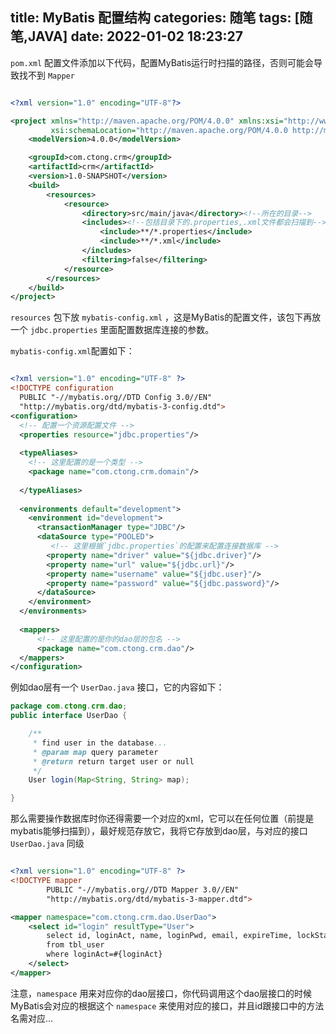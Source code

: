 title: MyBatis 配置结构
categories: 随笔
tags: [随笔,JAVA]
date: 2022-01-02 18:23:27
---
`pom.xml` 配置文件添加以下代码，配置MyBatis运行时扫描的路径，否则可能会导致找不到 `Mapper`

```xml

<?xml version="1.0" encoding="UTF-8"?>

<project xmlns="http://maven.apache.org/POM/4.0.0" xmlns:xsi="http://www.w3.org/2001/XMLSchema-instance"
         xsi:schemaLocation="http://maven.apache.org/POM/4.0.0 http://maven.apache.org/xsd/maven-4.0.0.xsd">
    <modelVersion>4.0.0</modelVersion>

    <groupId>com.ctong.crm</groupId>
    <artifactId>crm</artifactId>
    <version>1.0-SNAPSHOT</version>
    <build>
        <resources>
            <resource>
                <directory>src/main/java</directory><!--所在的目录-->
                <includes><!--包括目录下的.properties,.xml文件都会扫描到-->
                    <include>**/*.properties</include>
                    <include>**/*.xml</include>
                </includes>
                <filtering>false</filtering>
            </resource>
        </resources>
    </build>
</project>


```

`resources` 包下放 `mybatis-config.xml` ，这是MyBatis的配置文件，该包下再放一个 `jdbc.properties` 里面配置数据库连接的参数。

`mybatis-config.xml`配置如下：

```xml   

<?xml version="1.0" encoding="UTF-8" ?>
<!DOCTYPE configuration
  PUBLIC "-//mybatis.org//DTD Config 3.0//EN"
  "http://mybatis.org/dtd/mybatis-3-config.dtd">
<configuration>
  <!-- 配置一个资源配置文件 -->
  <properties resource="jdbc.properties"/>
  
  <typeAliases>
    <!-- 这里配置的是一个类型 -->
  	<package name="com.ctong.crm.domain"/>
  	
  </typeAliases>
  
  <environments default="development">
    <environment id="development">
      <transactionManager type="JDBC"/>
      <dataSource type="POOLED">
         <!-- 这里根据`jdbc.properties`的配置来配置连接数据库 -->
        <property name="driver" value="${jdbc.driver}"/>
        <property name="url" value="${jdbc.url}"/>
        <property name="username" value="${jdbc.user}"/>
        <property name="password" value="${jdbc.password}"/>
      </dataSource>
    </environment>
  </environments>
 
  <mappers>
      <!-- 这里配置的是你的dao层的包名 -->
      <package name="com.ctong.crm.dao"/>
  </mappers>
</configuration>

```

例如dao层有一个 `UserDao.java` 接口，它的内容如下：
```java
package com.ctong.crm.dao;
public interface UserDao {

    /**
     * find user in the database...
     * @param map query parameter
     * @return return target user or null
     */
    User login(Map<String, String> map);

}
```
那么需要操作数据库时你还得需要一个对应的xml，它可以在任何位置（前提是mybatis能够扫描到），最好规范存放它，我将它存放到dao层，与对应的接口 `UserDao.java` 同级

```xml

<?xml version="1.0" encoding="UTF-8" ?>
<!DOCTYPE mapper
        PUBLIC "-//mybatis.org//DTD Mapper 3.0//EN"
        "http://mybatis.org/dtd/mybatis-3-mapper.dtd">

<mapper namespace="com.ctong.crm.dao.UserDao">
    <select id="login" resultType="User">
        select id, loginAct, name, loginPwd, email, expireTime, lockState, deptno, allowIps, createTime, createBy, editTime, editBy
        from tbl_user
        where loginAct=#{loginAct}
    </select>
</mapper>

```
注意，`namespace` 用来对应你的dao层接口，你代码调用这个dao层接口的时候MyBatis会对应的根据这个 `namespace` 来使用对应的接口，并且id跟接口中的方法名需对应...

